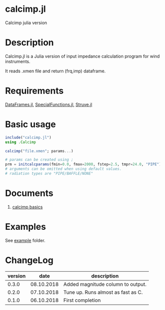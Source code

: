 # calcimp.jl
Calcimp julia version

# Description
Calcimp.jl is a Julia version of input impedance calculation program for wind instruments.

It reads .xmen file and return (frq,imp) dataframe.

# Requirements

[DataFrames.jl](https://github.com/JuliaData/DataFrames.jl), [SpecialFunctions.jl](https://github.com/JuliaMath/SpecialFunctions.jl), [Struve.jl](https://github.com/gwater/Struve.jl)

# Basic usage

```julia
include("calcimp.jl")
using .Calcimp

calcimp("file.xmen"; params...)

# params can be created using ;
prm = initcalcparams(fmin=0.0, fmax=2000, fstep=2.5, tmpr=24.0, "PIPE")
# arguments can be omitted when using default values.
# radiation types are "PIPE/BAFFLE/NONE"

```

# Documents

1. [calcimp basics](./doc/calcimp_basics.md)

# Examples

See [example](./example) folder.

# ChangeLog

version | date | description
----|------|------------
0.3.0 | 08.10.2018 | Added magnitude column to output.
0.2.0 | 07.10.2018 | Tune up. Runs almost as fast as C.
0.1.0 | 06.10.2018 | First completion 


